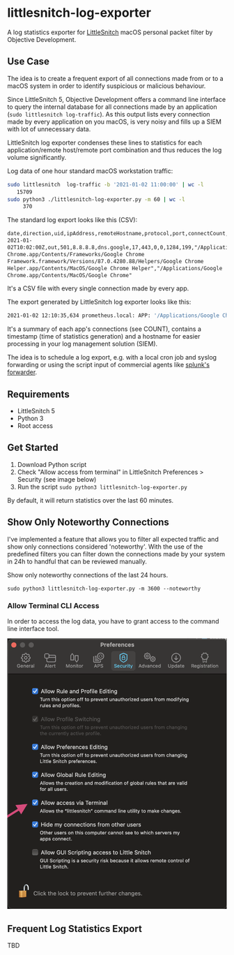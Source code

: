 # littlesnitch-log-exporter

A log statistics exporter for [LittleSnitch](https://www.obdev.at/products/littlesnitch/index.html) macOS personal packet filter by Objective Development.

## Use Case

The idea is to create a frequent export of all connections made from or to a macOS system in order to identify suspicious or malicious behaviour. 

Since LittleSnitch 5, Objective Development offers a command line interface to query the internal database for all connections made by an application (`sudo littlesnitch log-traffic`). As this output lists every connection made by every application on you macOS, is very noisy and fills up a SIEM with lot of unnecessary data.

LittleSnitch log exporter condenses these lines to statistics for each application/remote host/remote port combination and thus reduces the log volume significantly. 

Log data of one hour standard macOS workstation traffic: 

```bash
sudo littlesnitch  log-traffic -b '2021-01-02 11:00:00' | wc -l
   15709
sudo python3 ./littlesnitch-log-exporter.py -m 60 | wc -l
     370
```

The standard log export looks like this (CSV):

```csv
date,direction,uid,ipAddress,remoteHostname,protocol,port,connectCount,denyCount,byteCountIn,byteCountOut,connectingExecutable,parentAppExecutable
2021-01-02T10:02:00Z,out,501,8.8.8.8,dns.google,17,443,0,0,1284,199,"/Applications/Google Chrome.app/Contents/Frameworks/Google Chrome Framework.framework/Versions/87.0.4280.88/Helpers/Google Chrome Helper.app/Contents/MacOS/Google Chrome Helper","/Applications/Google Chrome.app/Contents/MacOS/Google Chrome"
```

It's a CSV file with every single connection made by every app. 

The export generated by LittleSnitch log exporter looks like this:

```bash
2021-01-02 12:10:35,634 prometheus.local: APP: '/Applications/Google Chrome.app/Contents/Frameworks/Google Chrome Framework.framework/Versions/87.0.4280.88/Helpers/Google Chrome Helper.app/Contents/MacOS/Google Chrome Helper' DIRECTION: OUT IP: 8.8.8.8 HOST: 'dns.google' PORT: 53 ACTION: ALLOWED COUNT: 255
```

It's a summary of each app's connections (see COUNT), contains a timestamp (time of statistics generation) and a hostname for easier processing in your log management solution (SIEM).

The idea is to schedule a log export, e.g. with a local cron job and syslog forwarding or using the script input of commercial agents like [splunk's forwarder](https://docs.splunk.com/Documentation/Splunk/latest/Admin/inputsconf#Scripted_Input:). 

## Requirements

- LittleSnitch 5
- Python 3
- Root access

## Get Started

1. Download Python script
2. Check "Allow access from terminal" in LittleSnitch Preferences > Security (see image below)
3. Run the script `sudo python3 littlesnitch-log-exporter.py`

By default, it will return statistics over the last 60 minutes. 

## Show Only Noteworthy Connections

I've implemented a feature that allows you to filter all expected traffic and show only connections considered 'noteworthy'. With the use of the predefined filters you can filter down the connections made by your system in 24h to handful that can be reviewed manually.

Show only noteworthy connections of the last 24 hours. 

```
sudo python3 littlesnitch-log-exporter.py -m 3600 --noteworthy
```


### Allow Terminal CLI Access

In order to access the log data, you have to grant access to the command line interface tool. 

![Screen 1](./images/setup1.png)

## Frequent Log Statistics Export

TBD